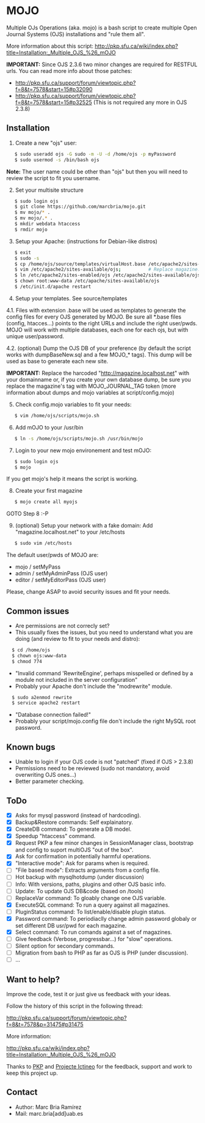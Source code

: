 MOJO
====

Multiple OJs Operations (aka. mojo) is a bash script to create multiple Open Journal Systems (OJS) 
installations and "rule them all".

More information about this script:
http://pkp.sfu.ca/wiki/index.php?title=Installation:_Multiple_OJS_%26_mOJO

<strong>IMPORTANT:</strong> Since OJS 2.3.6 two minor changes are required for RESTFUL urls. 
You can read more info about those patches: 
- http://pkp.sfu.ca/support/forum/viewtopic.php?f=8&t=7578&start=15#p32090
- http://pkp.sfu.ca/support/forum/viewtopic.php?f=8&t=7578&start=15#p32525
(This is not required any more in OJS 2.3.8)


Installation
------------

 1. Create a new "ojs" user:
 ```bash
    $ sudo useradd ojs -G sudo -m -U -d /home/ojs -p myPassword
    $ sudo usermod -s /bin/bash ojs
 ```
 <strong>Note:</strong> The user name could be other than "ojs" but then you will need to review the script to fit you username.

 2. Set your multisite structure
 ```bash
    $ sudo login ojs
    $ git clone https://github.com/marcbria/mojo.git
    $ mv mojo/* .
    $ mv mojo/.* .
    $ mkdir webdata htaccess
    $ rmdir mojo
 ```

 3. Setup your Apache: (instructions for Debian-like distros)
 ```bash
    $ exit
    $ sudo -s
    $ cp /home/ojs/source/templates/virtualHost.base /etc/apache2/sites-available/ojs
    $ vim /etc/apache2/sites-available/ojs;          # Replace magazine.localhost.net with your domain or GOTO 8.
    $ ln /etc/apache2/sites-enabled/ojs /etc/apache2/sites-available/ojs
    $ chown root:www-data /etc/apache/sites-available/ojs
    $ /etc/init.d/apache restart
 ```

 4. Setup your templates. See source/templates

   4.1. Files with extension .base will be used as templates to generate the config files for every OJS generated by MOJO. Be sure all *.base files (config, htacces...) points to the right URLs and include the right user/pwds. MOJO will work with multiple databases, each one for each ojs, but with unique user/password.

   4.2. (optional) Dump the OJS DB of your preference (by default the script works with dumpBaseNew.sql and a few MOJO_* tags). This dump will be used as base to generate each new site. 
 
 <strong>IMPORTANT:</strong> Replace the harcoded "http://magazine.localhost.net" with your domainname or, if you create your own database dump, be sure you replace the magazine's tag with MOJO_JOURNAL_TAG token (more information about dumps and mojo variables at script/config.mojo)

 5. Check config.mojo variables to fit your needs:
 ```bash
    $ vim /home/ojs/scripts/mojo.sh
 ```

 6. Add mOJO to your /usr/bin
 ```bash
    $ ln -s /home/ojs/scripts/mojo.sh /usr/bin/mojo
 ```

 7. Login to your new mojo environement and test mOJO:
 ```bash
    $ sudo login ojs
    $ mojo
 ```
 If you get mojo's help it means the script is working.

 8. Create your first magazine
 ```bash
    $ mojo create all myojs
 ```
 GOTO Step 8 :-P

 9. (optional) Setup your network with a fake domain: Add "magazine.localhost.net" to your /etc/hosts
 ```bash
    $ sudo vim /etc/hosts
 ```

The default user/pwds of MOJO are:
- mojo / setMyPass
- admin / setMyAdminPass (OJS user)
- editor / setMyEditorPass (OJS user) 

Please, change ASAP to avoid security issues and fit your needs.


Common issues
-------------
- Are permissions are not correcly set?
 - This usually fixes the issues, but you need to understand what you are doing (and review to fit to your needs and distro):
  ```bash
    $ cd /home/ojs
    $ chown ojs:www-data 
    $ chmod 774
  ```

- "Invalid command 'RewriteEngine', perhaps misspelled or defined by a module not included in the server configuration"
 - Probably your Apache don't include the "modrewrite" module.
  ```bash
    $ sudo a2enmod rewrite
    $ service apache2 restart
  ```

- "Database connection failed!"
 - Probably your script/mojo.config file don't include the right MySQL root password.


Known bugs
----------

- Unable to login if your OJS code is not "patched" (fixed if OJS > 2.3.8)
- Permissions need to be reviewed (sudo not mandatory, avoid overwriting OJS ones...)
- Better parameter checking.

ToDo
----

- [x] Asks for mysql password (instead of hardcoding).
- [x] Backup&Restore commands: Self explainatory.
- [x] CreateDB command: To generate a DB model.
- [x] Speedup "htaccess" command.
- [x] Request PKP a few minor changes in SessionManager class, bootstrap and config to suport multiOJS "out of the box".
- [x] Ask for confirmation in potentially harmful operations.
- [x] "Interactive mode": Ask for params when is required.
- [ ] "File based mode": Extracts arguments from a config file. 
- [ ] Hot backup with mysqlhotdump (under discussion)
- [ ] Info: With versions, paths, plugins and other OJS basic info.
- [ ] Update: To update OJS DB&code (based on /tools)
- [ ] ReplaceVar command: To gloably change one OJS variable.
- [x] ExecuteSQL command: To run a query against all magazines.
- [ ] PluginStatus command: To list/enable/disable plugin status.
- [x] Password command: To periodiaclly change admin password globaly or set different DB usr/pwd for each magazine.
- [x] Select command: To run comands against a set of magazines.
- [ ] Give feedback (Verbose, progressbar...) for "slow" operations.
- [ ] Silent option for secondary commands.
- [ ] Migration from bash to PHP as far as OJS is PHP (under discussion).
- [ ] ...

Want to help?
-------------

Improve the code, test it or just give us feedback with your ideas.

Follow the history of this script in the following thread:

http://pkp.sfu.ca/support/forum/viewtopic.php?f=8&t=7578&p=31475#p31475

More information:

http://pkp.sfu.ca/wiki/index.php?title=Installation:_Multiple_OJS_%26_mOJO

Thanks to [PKP](http://pkp.sfu.ca) and [Projecte Ictineo](http://projecteictineo.com) for the feedback, support and work to keep this project up. 

Contact
-------

- Author: Marc Bria Ramírez
- Mail: marc.bria[add]uab.es
